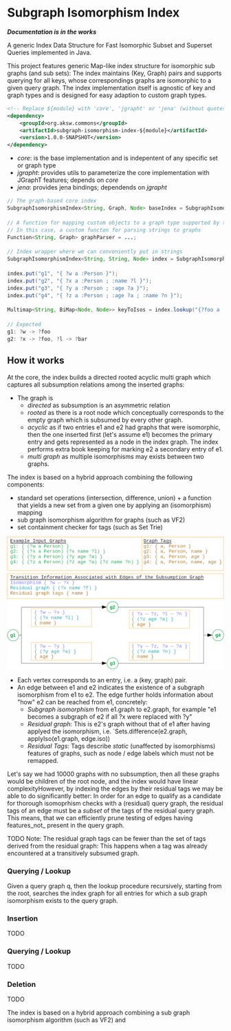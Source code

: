 # Subgraph Isomorphism Index

***Documentation is in the works***

A generic Index Data Structure for Fast Isomorphic Subset and Superset Queries implemented in Java.

This project features generic Map-like index structure for isomorphic sub graphs (and sub sets):
The index maintains (Key, Graph) pairs and supports querying for all keys, whose correspondings graphs are isomorphic to a given query graph.
The index implementation itself is agnostic of key and graph types and is designed for easy adaption to custom graph types.


```xml
<!-- Replace ${module} with 'core', 'jgrapht' or 'jena' (without quotes) -->
<dependency>
    <groupId>org.aksw.commons</groupId>
    <artifactId>subgraph-isomorphism-index-${module}</artifactId>
    <version>1.0.0-SNAPSHOT</version>
</dependency>
```

* _core_: is the base implementation and is indepentent of any specific set or graph type
* _jgrapht_: provides utils to parameterize the core implementation with JGraphT features; depends on _core_
* _jena_: provides jena bindings; dependends on _jgrapht_


```java
// The graph-based core index
SubgraphIsomorphismIndex<String, Graph, Node> baseIndex = SubgraphIsomorphismIndexJena.create(), PseudoGraphJenaGraph::new);

// A function for mapping custom objects to a graph type supported by the index.
// In this case, a custom functon for parsing strings to graphs
Function<String, Graph> graphParser = ...;

// Index wrapper where we can conveniently put in strings
SubgraphIsomorphismIndex<String, String, Node> index = SubgraphIsomorphismIndexWrapper.wrap(baseIndex, parseStringToGraph);

index.put("g1", "{ ?w a :Person }");
index.put("g2", "{ ?x a :Person ; :name ?l }");
index.put("g3", "{ ?y a :Person ; :age ?a }");
index.put("g4", "{ ?z a :Person ; :age ?a ; :name ?n }");

Multimap<String, BiMap<Node, Node>> keyToIsos = index.lookup("{?foo a :Person ; :name ?bar }");

// Expected
g1: ?w -> ?foo
g2: ?x -> ?foo, ?l -> ?bar
```



## How it works


At the core, the index builds a directed rooted acyclic multi graph which captures all subsumption relations among the inserted graphs:
* The graph is
  * _directed_ as subsumption is an asymmetric relation
  * _rooted_ as there is a root node which conceptually corresponds to the empty graph which is subsumed by every other graph.
  * _acyclic_ as if two entries e1 and e2 had graphs that were isomorphic, then the one inserted first (let's assume e1) becomes the primary entry and gets represented as a node in the index graph. The index performs extra book keeping for marking e2 a secondary entry of e1.
  * _multi graph_ as multiple isomorphisms may exists between two graphs.


The index is based on a hybrid approach combining the following components:
  * standard set operations (intersection, difference, union) + a function that yields a new set from a given one by applying an (isomorphism) mapping
  * sub graph isomorphism algorithm for graphs (such as VF2)
  * set containment checker for tags (such as Set Trie)

![Example Graph](doc/images/isomorphism-subsumption-graph-example.png "Example Subsumption Graph")

* Each vertex corresponds to an entry, i.e. a (key, graph) pair.
* An edge between e1 and e2 indicates the existence of a subgraph isomorphism from e1 to e2. The edge further holds information about "how" e2 can be reached from e1, concretely:
  * _Subgraph isomorphism_ from e1.graph to e2.graph, for example "e1 becomes a subgraph of e2 if all ?x were replaced with ?y"
  * _Residual graph_: This is e2's graph without that of e1 after having applyed the isomorphism, i.e. `Sets.difference(e2.graph, applyIso(e1.graph, edge.iso))
  * _Residual Tags_: Tags describe _static_ (unaffected by isomorphisms) features of graphs, such as node / edge labels which must not be remapped.


Let's say we had 10000 graphs with no subsumption, then all these graphs would be children of the root node, and the index would have linear complexityHowever, by indexing the edges by their residual tags we may be able to do significantly better:
In order for an edge to qualify as a candidate for thorough isomoprhism checks with a (residual) query graph, the
residual tags of an edge must be a _subset_ of the tags of the residual query graph.
This means, that we can efficiently prune testing of edges having features_not_ present in the query graph.


TODO Note: The residual graph tags can be fewer than the set of tags derived from the residual graph: This happens when a tag was already encountered at a transitively subsumed graph.


### Querying / Lookup
Given a query graph q, then the lookup procedure recursively, starting from the root, searches the index graph for all entries for which a sub graph isomorphism exists to the query graph.

 


### Insertion
TODO

### Querying / Lookup
TODO

### Deletion
TODO





The index is based on a hybrid approach combining a sub graph isomorphism algorithm (such as VF2) and 
